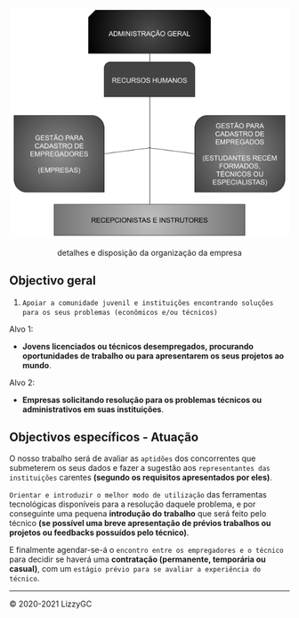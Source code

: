 <div align="center">

![organograma-lizzygc](https://github.com/LizzyGC/organograma-consultoria/raw/main/img/organograma_lizzygc.png)

detalhes e disposição da organização da empresa

</div>
  
## Objectivo geral

1. `Apoiar a comunidade juvenil e instituições encontrando soluções para os seus problemas (econômicos e/ou técnicos)`

Alvo 1:
  - **Jovens licenciados ou técnicos desempregados, procurando oportunidades de trabalho ou para apresentarem os seus projetos ao mundo**.

Alvo 2:
  - **Empresas solicitando resolução para os problemas técnicos ou administrativos em suas instituições**.

## Objectivos específicos - Atuação

O nosso trabalho será de avaliar as `aptidões` dos concorrentes que submeterem os seus dados e fazer a sugestão aos `representantes das instituições` carentes 
**(segundo os requisitos apresentados por eles)**.

`Orientar e introduzir o melhor modo de utilização` das ferramentas tecnológicas disponíveis para a resolução daquele problema, 
e por conseguinte uma pequena **introdução do trabalho** que será feito pelo técnico
**(se possível uma breve apresentação de prévios trabalhos ou projetos ou feedbacks possuídos pelo técnico)**.

E finalmente agendar-se-á o `encontro entre os empregadores e o técnico` para decidir se haverá uma **contratação (permanente, temporária ou casual)**, 
com um `estágio prévio para se avaliar a experiência do técnico`.

---

&copy; 2020-2021 LizzyGC
